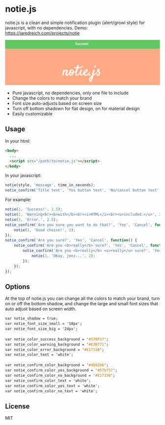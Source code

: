 # notie.js

notie.js is a clean and simple notification plugin (alert/growl style) for javascript, with no dependencies.
Demo: https://jaredreich.com/projects/notie

![Alt text](/demo.gif?raw=true "Demo")

* Pure javascript, no dependencies, only one file to include
* Change the colors to match your brand
* Font size auto-adjusts based on screen size
* Turn off bottom shadown for flat design, on for material design
* Easily customizable

## Usage
In your html:
```html
<body>
  ...
  <script src="/path/to/notie.js"></script>
</body>
```
In your javascript:
```javascript
notie(style, 'message', time_in_seconds);
notie_confirm('Title text', 'Yes button text', 'No/cancel button text', yes_callback)
```
For example:
```javascript
notie(1, 'Success!', 1.5);
notie(2, 'Warning<br><b>with</b><br><i>HTML</i><br><u>included.</u>', 2);
notie(3, 'Error.', 2.5);
notie_confirm('Are you sure you want to do that?', 'Yes', 'Cancel', function() {
    notie(1, 'Good choice!', 2);
});
notie_confirm('Are you sure?', 'Yes', 'Cancel', function() {
    notie_confirm('Are you <b>really</b> sure?', 'Yes', 'Cancel', function() {
        notie_confirm('Are you <b>really</b> <u>really</u> sure?', 'Yes', 'Cancel', function() {
            notie(1, 'Okay, jeez...', 2);
        });
    });
});
```

## Options
At the top of notie.js you can change all the colors to match your brand, turn on or off the bottom shadow, and change the large and small font sizes that auto adjust based on screen width.
```css
var notie_shadow = true;
var notie_font_size_small = '18px';
var notie_font_size_big = '24px';

var notie_color_success_background = '#57BF57';
var notie_color_warning_background = '#E3B771';
var notie_color_error_background = '#E1715B';
var notie_color_text = 'white';

var notie_confirm_color_background = '#4D82D6';
var notie_confirm_color_yes_background = '#57bf57';
var notie_confirm_color_no_background = '#E1715B';
var notie_confirm_color_text = 'white';
var notie_confirm_color_yes_text = 'white';
var notie_confirm_color_no_text = 'white';
```

## License
MIT